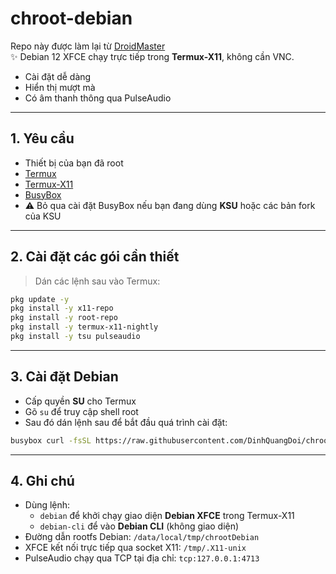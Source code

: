 # chroot-debian

Repo này được làm lại từ [DroidMaster](https://github.com/LinuxDroidMaster/Termux-Desktops/blob/main/Documentation/chroot/debian_chroot.md#first-steps-chroot)  
✨ Debian 12 XFCE chạy trực tiếp trong **Termux-X11**, không cần VNC.  
- Cài đặt dễ dàng  
- Hiển thị mượt mà  
- Có âm thanh thông qua PulseAudio
---

## 1. Yêu cầu
- Thiết bị của bạn đã root  
- [Termux](https://github.com/termux/termux-app/releases/tag/v0.118.3)  
- [Termux-X11](https://github.com/termux/termux-x11/releases/)  
- [BusyBox](https://github.com/Magisk-Modules-Repo/busybox-ndk)  
- ⚠️ Bỏ qua cài đặt BusyBox nếu bạn đang dùng **KSU** hoặc các bản fork của KSU
---

## 2. Cài đặt các gói cần thiết
> Dán các lệnh sau vào Termux:
```bash
pkg update -y
pkg install -y x11-repo
pkg install -y root-repo
pkg install -y termux-x11-nightly
pkg install -y tsu pulseaudio
```
---

## 3. Cài đặt Debian
- Cấp quyền **SU** cho Termux  
- Gõ `su` để truy cập shell root  
- Sau đó dán lệnh sau để bắt đầu quá trình cài đặt:
```bash
busybox curl -fsSL https://raw.githubusercontent.com/DinhQuangDoi/chroot-debian/main/installer.sh | bash
```
---

## 4. Ghi chú
- Dùng lệnh:  
  - `debian` để khởi chạy giao diện **Debian XFCE** trong Termux-X11  
  - `debian-cli` để vào **Debian CLI** (không giao diện)  
- Đường dẫn rootfs Debian: `/data/local/tmp/chrootDebian`  
- XFCE kết nối trực tiếp qua socket X11: `/tmp/.X11-unix`  
- PulseAudio chạy qua TCP tại địa chỉ: `tcp:127.0.0.1:4713`
